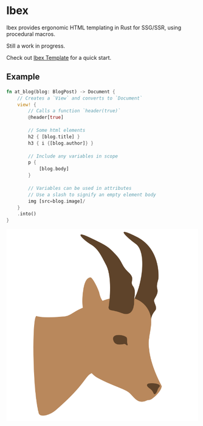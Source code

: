 # Ibex

Ibex provides ergonomic HTML templating in Rust for SSG/SSR, using procedural macros.

Still a work in progress.

Check out [Ibex Template](https://github.com/darccyy/ibex-template) for a quick start.

## Example

```rs
fn at_blog(blog: BlogPost) -> Document {
    // Creates a `View` and converts to `Document`
    view! {
        // Calls a function `header(true)`
        @header[true]

        // Some html elements
        h2 { [blog.title] }
        h3 { i {[blog.author]} }

        // Include any variables in scope
        p {
            [blog.body]
        }

        // Variables can be used in attributes
        // Use a slash to signify an empty element body
        img [src=blog.image]/
    }
    .into()
}
```

![Ibex logo](./ibex.png)

